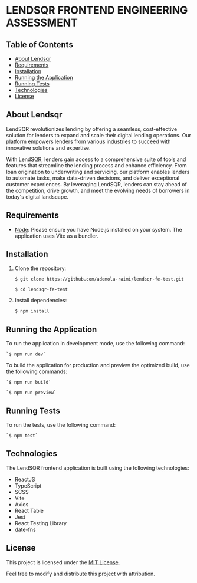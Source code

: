 
# LENDSQR FRONTEND ENGINEERING ASSESSMENT

## Table of Contents

-   [About Lendsqr](https://github.com/ademola-raimi/lendsqr-fe-test#about-lendsqr)
-   [Requirements](https://github.com/ademola-raimi/lendsqr-fe-test#requirements)
-   [Installation](https://github.com/ademola-raimi/lendsqr-fe-test#installation)
-   [Running the Application](https://github.com/ademola-raimi/lendsqr-fe-test#running-the-application)
-   [Running Tests](https://github.com/ademola-raimi/lendsqr-fe-test#running-tests)
-   [Technologies](https://github.com/ademola-raimi/lendsqr-fe-test#technologies)
-   [License](https://github.com/ademola-raimi/lendsqr-fe-test#license)

## About Lendsqr

LendSQR revolutionizes lending by offering a seamless, cost-effective solution for lenders to expand and scale their digital lending operations. Our platform empowers lenders from various industries to succeed with innovative solutions and expertise.

With LendSQR, lenders gain access to a comprehensive suite of tools and features that streamline the lending process and enhance efficiency. From loan origination to underwriting and servicing, our platform enables lenders to automate tasks, make data-driven decisions, and deliver exceptional customer experiences. By leveraging LendSQR, lenders can stay ahead of the competition, drive growth, and meet the evolving needs of borrowers in today's digital landscape.

## Requirements

-    [Node](https://nodejs.org/en): Please ensure you have Node.js installed on your system. The application uses Vite as a bundler.

## Installation

1.  Clone the repository:

	   `$ git clone https://github.com/ademola-raimi/lendsqr-fe-test.git`

	`$ cd lendsqr-fe-test` 

2.  Install dependencies:

	`$ npm install` 

## Running the Application

To run the application in development mode, use the following command:

	`$ npm run dev` 

To build the application for production and preview the optimized build, use the following commands:

	`$ npm run build`

	`$ npm run preview` 

## Running Tests

To run the tests, use the following command:

	`$ npm test` 

## Technologies

The LendSQR frontend application is built using the following technologies:

-   ReactJS
-   TypeScript
-   SCSS
-   Vite
-   Axios
-   React Table
-   Jest
-   React Testing Library
-   date-fns

## License

This project is licensed under the [MIT License](https://chat.openai.com/c/LICENSE).

Feel free to modify and distribute this project with attribution.